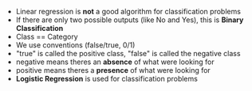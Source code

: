 - Linear regression is **not** a good algorithm for classification problems
- If there are only two possible outputs (like No and Yes), this is **Binary Classification**
- Class == Category
- We use conventions (false/true, 0/1)
- "true" is called the positive class, "false" is called the negative class
- negative means theres an **absence** of what were looking for
- positive means theres a **presence** of what were looking for
- **Logistic Regression** is used for classification problems